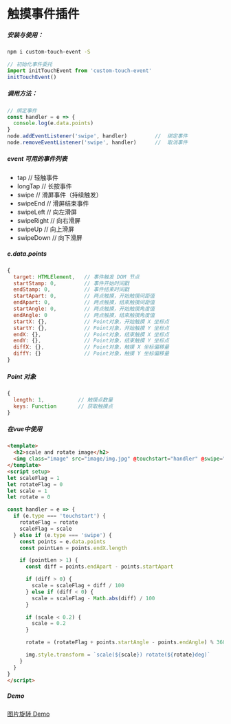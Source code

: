 触摸事件插件
===========
##### 安装与使用：
```bash
npm i custom-touch-event -S
```
```javascript
// 初始化事件委托
import initTouchEvent from 'custom-touch-event'
initTouchEvent()
```


##### 调用方法：
```javascript
// 绑定事件
const handler = e => {
  console.log(e.data.points)
}
node.addEventListener('swipe', handler)         //  绑定事件
node.removeEventListener('swipe', handler)      //  取消事件
```

##### event 可用的事件列表
- tap                // 轻触事件
- longTap            // 长按事件
- swipe              // 滑屏事件（持续触发）
- swipeEnd           // 滑屏结束事件
- swipeLeft          // 向左滑屏
- swipeRight         // 向右滑屏
- swipeUp            // 向上滑屏
- swipeDown          // 向下滑屏

##### e.data.points
```javascript
{
  target: HTMLElement,   // 事件触发 DOM 节点
  startStamp: 0,         // 事件开始时间戳
  endStamp: 0,           // 事件结束时间戳
  startApart: 0,         // 两点触摸，开始触摸间距值
  endApart: 0,           // 两点触摸，结束触摸间距值
  startAngle: 0,         // 两点触摸，开始触摸角度值
  endAngle: 0            // 两点触摸，结束触摸角度值
  startX: {},            // Point对象，开始触摸 X 坐标点
  startY: {},            // Point对象，开始触摸 Y 坐标点
  endX: {},              // Point对象，结束触摸 X 坐标点
  endY: {},              // Point对象，结束触摸 Y 坐标点
  diffX: {},             // Point对象，触摸 X 坐标偏移量
  diffY: {}              // Point对象，触摸 Y 坐标偏移量
}
```

##### Point 对象
```javascript
{
  length: 1,           // 触摸点数量
  keys: Function       // 获取触摸点
}
```

##### 在vue中使用
```html
<template>
  <h2>scale and rotate image</h2>
  <img class="image" src="image/img.jpg" @touchstart="handler" @swipe="handler" />
</template>
<script setup>
let scaleFlag = 1
let rotateFlag = 0
let scale = 1
let rotate = 0

const handler = e => {
  if (e.type === 'touchstart') {
    rotateFlag = rotate
    scaleFlag = scale
  } else if (e.type === 'swipe') {
    const points = e.data.points
    const pointLen = points.endX.length

    if (pointLen > 1) {
      const diff = points.endApart - points.startApart

      if (diff > 0) {
        scale = scaleFlag + diff / 100
      } else if (diff < 0) {
        scale = scaleFlag - Math.abs(diff) / 100
      }

      if (scale < 0.2) {
        scale = 0.2
      }

      rotate = (rotateFlag + points.startAngle - points.endAngle) % 360

      img.style.transform = `scale(${scale}) rotate(${rotate}deg)`
    }
  }
}
</script>
```

##### Demo
[图片旋转 Demo](https://flicat.github.io/touch-event/demo/)
